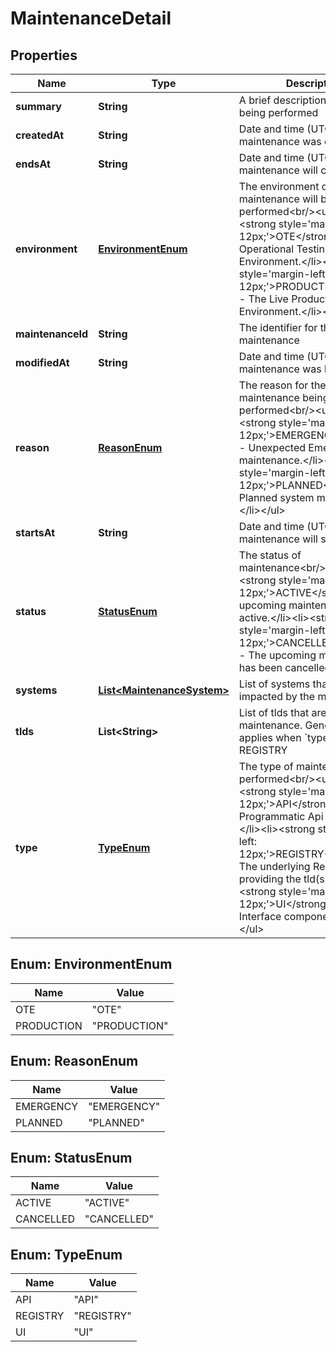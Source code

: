 

# MaintenanceDetail


## Properties

| Name | Type | Description | Notes |
|------------ | ------------- | ------------- | -------------|
|**summary** | **String** | A brief description of what is being performed |  |
|**createdAt** | **String** | Date and time (UTC) when this maintenance was created |  |
|**endsAt** | **String** | Date and time (UTC) when this maintenance will complete |  |
|**environment** | [**EnvironmentEnum**](#EnvironmentEnum) | The environment on which the maintenance will be performed&lt;br/&gt;&lt;ul&gt;&lt;li&gt;&lt;strong style&#x3D;&#39;margin-left: 12px;&#39;&gt;OTE&lt;/strong&gt; - The Operational Testing Environment.&lt;/li&gt;&lt;li&gt;&lt;strong style&#x3D;&#39;margin-left: 12px;&#39;&gt;PRODUCTION&lt;/strong&gt; - The Live Production Environment.&lt;/li&gt;&lt;/ul&gt; |  |
|**maintenanceId** | **String** | The identifier for the system maintenance |  |
|**modifiedAt** | **String** | Date and time (UTC) when this maintenance was last modified |  |
|**reason** | [**ReasonEnum**](#ReasonEnum) | The reason for the maintenance being performed&lt;br/&gt;&lt;ul&gt;&lt;li&gt;&lt;strong style&#x3D;&#39;margin-left: 12px;&#39;&gt;EMERGENCY&lt;/strong&gt; - Unexpected Emergency maintenance.&lt;/li&gt;&lt;li&gt;&lt;strong style&#x3D;&#39;margin-left: 12px;&#39;&gt;PLANNED&lt;/strong&gt; - Planned system maintenance.&lt;/li&gt;&lt;/ul&gt; |  |
|**startsAt** | **String** | Date and time (UTC) when this maintenance will start |  |
|**status** | [**StatusEnum**](#StatusEnum) | The status of maintenance&lt;br/&gt;&lt;ul&gt;&lt;li&gt;&lt;strong style&#x3D;&#39;margin-left: 12px;&#39;&gt;ACTIVE&lt;/strong&gt; - The upcoming maintenance is active.&lt;/li&gt;&lt;li&gt;&lt;strong style&#x3D;&#39;margin-left: 12px;&#39;&gt;CANCELLED&lt;/strong&gt; - The upcoming maintenance has been cancelled.&lt;/li&gt;&lt;/ul&gt; |  |
|**systems** | [**List&lt;MaintenanceSystem&gt;**](MaintenanceSystem.md) | List of systems that are impacted by the maintenance. |  [optional] |
|**tlds** | **List&lt;String&gt;** | List of tlds that are in maintenance.  Generally only applies when &#x60;type&#x60; is REGISTRY |  [optional] |
|**type** | [**TypeEnum**](#TypeEnum) | The type of maintenance being performed&lt;br/&gt;&lt;ul&gt;&lt;li&gt;&lt;strong style&#x3D;&#39;margin-left: 12px;&#39;&gt;API&lt;/strong&gt; - Programmatic Api components.&lt;/li&gt;&lt;li&gt;&lt;strong style&#x3D;&#39;margin-left: 12px;&#39;&gt;REGISTRY&lt;/strong&gt; - The underlying Registry providing the tld(s).&lt;/li&gt;&lt;li&gt;&lt;strong style&#x3D;&#39;margin-left: 12px;&#39;&gt;UI&lt;/strong&gt; - User Interface components.&lt;/li&gt;&lt;/ul&gt; |  |



## Enum: EnvironmentEnum

| Name | Value |
|---- | -----|
| OTE | &quot;OTE&quot; |
| PRODUCTION | &quot;PRODUCTION&quot; |



## Enum: ReasonEnum

| Name | Value |
|---- | -----|
| EMERGENCY | &quot;EMERGENCY&quot; |
| PLANNED | &quot;PLANNED&quot; |



## Enum: StatusEnum

| Name | Value |
|---- | -----|
| ACTIVE | &quot;ACTIVE&quot; |
| CANCELLED | &quot;CANCELLED&quot; |



## Enum: TypeEnum

| Name | Value |
|---- | -----|
| API | &quot;API&quot; |
| REGISTRY | &quot;REGISTRY&quot; |
| UI | &quot;UI&quot; |



